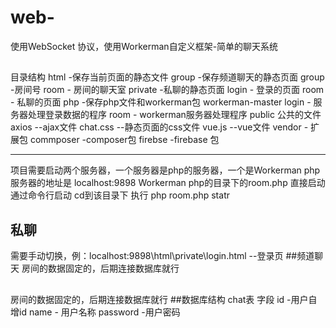 # web-
使用WebSocket 协议，使用Workerman自定义框架-简单的聊天系统
##
目录结构
html -保存当前页面的静态文件
  group -保存频道聊天的静态页面
    group -房间号
    room - 房间的聊天室
  private -私聊的静态页面
    login - 登录的页面
    room - 私聊的页面
 php -保存php文件和workerman包
  workerman-master 
  login - 服务器处理登录数据的程序
  room - workerman服务器处理程序
 public 公共的文件
  axios --ajax文件
  chat.css --静态页面的css文件
  vue.js --vue文件
 vendor - 扩展包
  commposer -composer包
  firebse -firebase 包
 
---
项目需要启动两个服务器，一个服务器是php的服务器，一个是Workerman 
php 服务器的地址是  localhost:9898 
Workerman php的目录下的room.php 直接启动 通过命令行启动 cd到该目录下  执行 php room.php statr 
## 私聊
需要手动切换，例：localhost:9898\html\private\login.html --登录页
##频道聊天
房间的数据固定的，后期连接数据库就行
##
   房间的数据固定的，后期连接数据库就行
    ##数据库结构
      chat表
      字段
        id -用户自增id
        name - 用户名称
        password -用户密码
